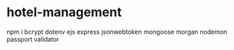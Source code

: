# hotel-management
npm i bcrypt dotenv ejs express jsonwebtoken mongoose morgan nodemon passport validator